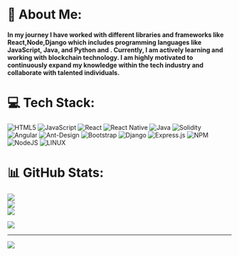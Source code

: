 # 💫 About Me:
<h4>In my journey I have worked with different libraries and frameworks like React,Node,Django which includes programming languages like JavaScript, Java, and Python and . Currently, I am actively learning and working with blockchain technology. I am highly motivated to continuously expand my knowledge within the tech industry and collaborate with talented individuals.<h4>


# 💻 Tech Stack:
![HTML5](https://img.shields.io/badge/html5-%23E34F26.svg?style=for-the-badge&logo=html5&logoColor=white) ![JavaScript](https://img.shields.io/badge/javascript-%23323330.svg?style=for-the-badge&logo=javascript&logoColor=%23F7DF1E) ![React](https://img.shields.io/badge/react-%2320232a.svg?style=for-the-badge&logo=react&logoColor=%2361DAFB) ![React Native](https://img.shields.io/badge/react_native-%2320232a.svg?style=for-the-badge&logo=react&logoColor=%2361DAFB) ![Java](https://img.shields.io/badge/java-%23ED8B00.svg?style=for-the-badge&logo=java&logoColor=white) ![Solidity](https://img.shields.io/badge/Solidity-%23363636.svg?style=for-the-badge&logo=solidity&logoColor=white) ![Angular](https://img.shields.io/badge/angular-%23DD0031.svg?style=for-the-badge&logo=angular&logoColor=white) ![Ant-Design](https://img.shields.io/badge/-AntDesign-%230170FE?style=for-the-badge&logo=ant-design&logoColor=white) ![Bootstrap](https://img.shields.io/badge/bootstrap-%23563D7C.svg?style=for-the-badge&logo=bootstrap&logoColor=white) ![Django](https://img.shields.io/badge/django-%23092E20.svg?style=for-the-badge&logo=django&logoColor=white) ![Express.js](https://img.shields.io/badge/express.js-%23404d59.svg?style=for-the-badge&logo=express&logoColor=%2361DAFB) ![NPM](https://img.shields.io/badge/NPM-%23000000.svg?style=for-the-badge&logo=npm&logoColor=white) ![NodeJS](https://img.shields.io/badge/node.js-6DA55F?style=for-the-badge&logo=node.js&logoColor=white) ![LINUX](https://img.shields.io/badge/Linux-FCC624?style=for-the-badge&logo=linux&logoColor=black)
# 📊 GitHub Stats:
![](https://github-readme-stats.vercel.app/api?username=shubhanshushrivastava&theme=default&hide_border=false&include_all_commits=false&count_private=false)<br/>
![](https://github-readme-streak-stats.herokuapp.com/?user=shubhanshushrivastava&theme=default&hide_border=false)<br/>
![](https://github-readme-stats.vercel.app/api/top-langs/?username=shubhanshushrivastava&theme=default&hide_border=false&include_all_commits=false&count_private=false&layout=compact)

  ![](https://quotes-github-readme.vercel.app/api?type=horizontal&theme=light)

---
[![](https://visitcount.itsvg.in/api?id=shubhanshushrivastava&icon=0&color=0)](https://visitcount.itsvg.in)



